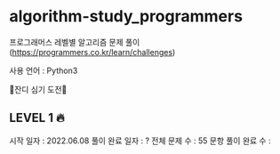 # algorithm-study_programmers
프로그래머스 레벨별 알고리즘 문제 풀이 (https://programmers.co.kr/learn/challenges)

사용 언어 : Python3

🌿잔디 심기 도전🌿

## LEVEL 1 🔥
시작 일자 : 2022.06.08
풀이 완료 일자 : ?
전체 문제 수 : 55 문항
풀이 완료 수 : 
